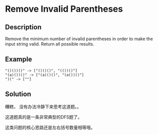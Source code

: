 # Remove Invalid Parentheses

## Description

Remove the minimum number of invalid parentheses in order to make the input string valid. Return all possible results.

## Example

```text
"()())()" -> ["()()()", "(())()"]
"(a)())()" -> ["(a)()()", "(a())()"]
")(" -> [""]
```

## Solution

 糟糕， 没有办法冷静下来思考这道题。。

这道题真的是一条非常典型的DFS题了。

这类问题的核心思路还是左右括号数量相等哦。



